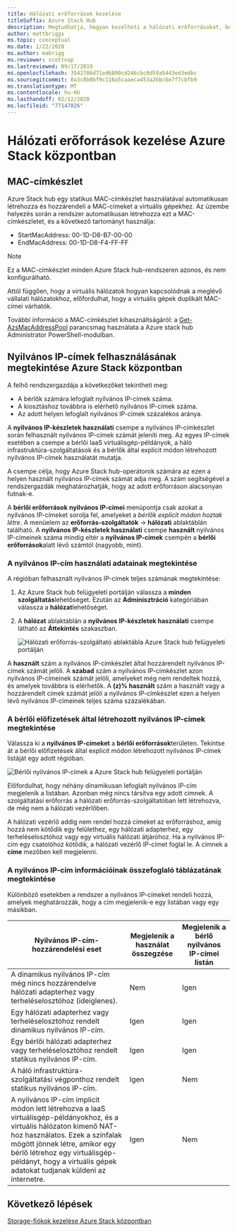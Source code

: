 ```yaml
---
title: Hálózati erőforrások kezelése
titleSuffix: Azure Stack Hub
description: Megtudhatja, hogyan kezelheti a hálózati erőforrásokat, beleértve a MAC-címkészletet és a nyilvános IP-címek egy adott régióban való felhasználását.
author: mattbriggs
ms.topic: conceptual
ms.date: 1/22/2020
ms.author: mabrigg
ms.reviewer: scottnap
ms.lastreviewed: 09/17/2019
ms.openlocfilehash: 3542706d71ed6800cd246cbc0d59a5443ed3edbc
ms.sourcegitcommit: 0a3c8b0bf9c116a5caaeca453a2bbc6e7f7cbfb9
ms.translationtype: MT
ms.contentlocale: hu-HU
ms.lasthandoff: 02/12/2020
ms.locfileid: "77147826"
---
```

# <a name="manage-network-resources-in-azure-stack-hub"></a>Hálózati erőforrások kezelése Azure Stack központban

## <a name="mac-address-pool"></a>MAC-címkészlet

Azure Stack hub egy statikus MAC-címkészlet használatával automatikusan létrehozza és hozzárendeli a MAC-címeket a virtuális gépekhez. Az üzembe helyezés során a rendszer automatikusan létrehozza ezt a MAC-címkészletet, és a következő tartományt használja:

- StartMacAddress: 00-1D-D8-B7-00-00
- EndMacAddress: 00-1D-D8-F4-FF-FF

> [!Note]  
> Ez a MAC-címkészlet minden Azure Stack hub-rendszeren azonos, és nem konfigurálható.

Attól függően, hogy a virtuális hálózatok hogyan kapcsolódnak a meglévő vállalati hálózatokhoz, előfordulhat, hogy a virtuális gépek duplikált MAC-címei várhatók.

További információ a MAC-címkészlet kihasználtságáról: a [Get-AzsMacAddressPool](https://docs.microsoft.com/powershell/module/azs.fabric.admin/get-azsmacaddresspool) parancsmag használata a Azure stack hub Administrator PowerShell-modulban.

## <a name="view-public-ip-address-consumption-in-azure-stack-hub"></a>Nyilvános IP-címek felhasználásának megtekintése Azure Stack központban

A felhő rendszergazdája a következőket tekintheti meg:
 - A bérlők számára lefoglalt nyilvános IP-címek száma.
 - A kiosztáshoz továbbra is elérhető nyilvános IP-címek száma.
 - Az adott helyen lefoglalt nyilvános IP-címek százalékos aránya.

A **nyilvános IP-készletek használati** csempe a nyilvános IP-címkészlet során felhasznált nyilvános IP-címek számát jeleníti meg. Az egyes IP-címek esetében a csempe a bérlői IaaS virtuálisgép-példányok, a háló infrastruktúra-szolgáltatások és a bérlők által explicit módon létrehozott nyilvános IP-címek használatát mutatja.

A csempe célja, hogy Azure Stack hub-operátorok számára az ezen a helyen használt nyilvános IP-címek számát adja meg. A szám segítségével a rendszergazdák meghatározhatják, hogy az adott erőforráson alacsonyan futnak-e.

A **bérlői erőforrások** **nyilvános IP-címei** menüpontja csak azokat a nyilvános IP-címeket sorolja fel, amelyeket a *bérlők explicit módon hoztak létre*. A menüelem az **erőforrás-szolgáltatók** -> **hálózati** ablaktáblán található. A **nyilvános IP-készletek használati** csempe **használt** nyilvános IP-címeinek száma mindig eltér a **nyilvános IP-címek** csempén a **bérlői erőforrások**alatt lévő számtól (nagyobb, mint).

### <a name="view-the-public-ip-address-usage-information"></a>A nyilvános IP-cím használati adatainak megtekintése

A régióban felhasznált nyilvános IP-címek teljes számának megtekintése:

1. Az Azure Stack hub felügyeleti portálján válassza a **minden szolgáltatás**lehetőséget. Ezután az **Adminisztráció** kategóriában válassza a **hálózat**lehetőséget.
1. A **hálózat** ablaktáblán a **nyilvános IP-készletek használati** csempe látható az **Áttekintés** szakaszban.

    ![Hálózati erőforrás-szolgáltató ablaktábla Azure Stack hub felügyeleti portálján](media/azure-stack-viewing-public-ip-address-consumption/ip-address-consumption-01.png)

A **használt** szám a nyilvános IP-címkészlet által hozzárendelt nyilvános IP-címek számát jelöli. A **szabad** szám a nyilvános IP-címkészlet azon nyilvános IP-címeinek számát jelöli, amelyeket még nem rendeltek hozzá, és amelyek továbbra is elérhetők. A **(z)% használt** szám a használt vagy a hozzárendelt címek számát jelöli a nyilvános IP-címkészlet ezen a helyen lévő nyilvános IP-címeinek teljes száma százalékában.

### <a name="view-the-public-ip-addresses-that-were-created-by-tenant-subscriptions"></a>A bérlői előfizetések által létrehozott nyilvános IP-címek megtekintése

Válassza ki a **nyilvános IP-címeket** a **bérlői erőforrások**területen. Tekintse át a bérlői előfizetések által explicit módon létrehozott nyilvános IP-címek listáját egy adott régióban.

![Bérlői nyilvános IP-címek a Azure Stack hub felügyeleti portálján](media/azure-stack-viewing-public-ip-address-consumption/ip-address-consumption-02.png)

Előfordulhat, hogy néhány dinamikusan lefoglalt nyilvános IP-cím megjelenik a listában. Azonban még nincs társítva egy adott címnek. A szolgáltatási erőforrás a hálózati erőforrás-szolgáltatóban lett létrehozva, de még nem a hálózati vezérlőben.

A hálózati vezérlő addig nem rendel hozzá címeket az erőforráshoz, amíg hozzá nem kötődik egy felülethez, egy hálózati adapterhez, egy terheléselosztóhoz vagy egy virtuális hálózati átjáróhoz. Ha a nyilvános IP-cím egy csatolóhoz kötődik, a hálózati vezérlő IP-címet foglal le. A címnek a **címe** mezőben kell megjelenni.

### <a name="view-the-public-ip-address-information-summary-table"></a>A nyilvános IP-cím információinak összefoglaló táblázatának megtekintése

Különböző esetekben a rendszer a nyilvános IP-címeket rendeli hozzá, amelyek meghatározzák, hogy a cím megjelenik-e egy listában vagy egy másikban.

| **Nyilvános IP-cím-hozzárendelési eset** | **Megjelenik a használat összegzése** | **Megjelenik a bérlő nyilvános IP-címei listán** |
| --- | --- | --- |
| A dinamikus nyilvános IP-cím még nincs hozzárendelve hálózati adapterhez vagy terheléselosztóhoz (ideiglenes). |Nem |Igen |
| Egy hálózati adapterhez vagy terheléselosztóhoz rendelt dinamikus nyilvános IP-cím. |Igen |Igen |
| Egy bérlői hálózati adapterhez vagy terheléselosztóhoz rendelt statikus nyilvános IP-cím. |Igen |Igen |
| A háló infrastruktúra-szolgáltatási végponthoz rendelt statikus nyilvános IP-cím. |Igen |Nem |
| A nyilvános IP-cím implicit módon lett létrehozva a IaaS virtuálisgép-példányokhoz, és a virtuális hálózaton kimenő NAT-hoz használatos. Ezek a színfalak mögött jönnek létre, amikor egy bérlő létrehoz egy virtuálisgép-példányt, hogy a virtuális gépek adatokat tudjanak küldeni az internetre. |Igen |Nem |

## <a name="next-steps"></a>Következő lépések

[Storage-fiókok kezelése Azure Stack központban](azure-stack-manage-storage-accounts.md)
